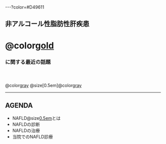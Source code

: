 ---?color=#D49611
## 非アルコール性脂肪性肝疾患 

# @color[gold](NAFLD)

### に関する最近の話題<br><br><br>
 
@color[gray](2018.07.06)  @size[0.5em]@color[gray](病診連携懇親会)

---

## AGENDA

- NAFLD@size[0.5em]((非アルコール性脂肪性肝疾患))とは
- NAFLDの診断
- NAFLDの治療
- 当院でのNAFLD診療


